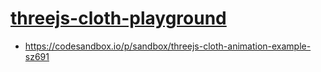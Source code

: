 [threejs-cloth-playground](https://dirkarnez.github.io/threejs-cloth-playground)
================================================================================
- https://codesandbox.io/p/sandbox/threejs-cloth-animation-example-sz691
